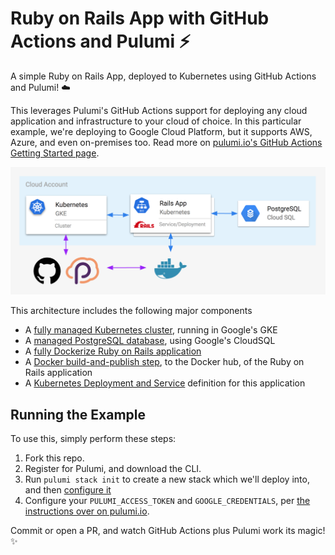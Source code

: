 # Ruby on Rails App with GitHub Actions and Pulumi ⚡️

A simple Ruby on Rails App, deployed to Kubernetes using GitHub Actions and Pulumi! ☁️

This leverages Pulumi's GitHub Actions support for deploying any cloud application and infrastructure to
your cloud of choice. In this particular example, we're deploying to Google Cloud Platform, but it supports
AWS, Azure, and even on-premises too. Read more on
[pulumi.io's GitHub Actions Getting Started page](https://pulumi.io/github).

![Architecture](./arch.png)

This architecture includes the following major components

* A [fully managed Kubernetes cluster](https://github.com/pulumi/actions-example-gke-rails/blob/master/infra/cluster.ts), running in Google's GKE
* A [managed PostgreSQL database](https://github.com/pulumi/actions-example-gke-rails/blob/master/infra/db.ts), using Google's CloudSQL
* A [fully Dockerize Ruby on Rails application](https://github.com/pulumi/actions-example-gke-rails/blob/master/app)
* A [Docker build-and-publish step](https://github.com/pulumi/actions-example-gke-rails/blob/master/infra/index.ts#L11), to the Docker hub, of the Ruby on Rails application
* A [Kubernetes Deployment and Service](https://github.com/pulumi/actions-example-gke-rails/blob/master/infra/index.ts#L24) definition for this application

## Running the Example

To use this, simply perform these steps:

1. Fork this repo.
2. Register for Pulumi, and download the CLI.
3. Run `pulumi stack init` to create a new stack which we'll deploy into, and then [configure it](https://pulumi.io/quickstart/gcp/setup.html)
4. Configure your `PULUMI_ACCESS_TOKEN` and `GOOGLE_CREDENTIALS`, per [the instructions over on pulumi.io](https://pulumi.io/github).

Commit or open a PR, and watch GitHub Actions plus Pulumi work its magic! ✨
